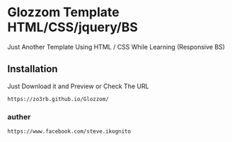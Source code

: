 # Glozzom Template HTML/CSS/jquery/BS

Just Another Template Using HTML / CSS While Learning (Responsive BS)

## Installation

Just Download it and Preview or Check The URL

```
https://zo3rb.github.io/Glozzom/
```
### auther
```
https://www.facebook.com/steve.ikognito
```
